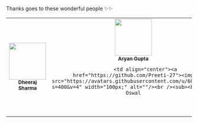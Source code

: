 Thanks goes to these wonderful people ✨✨

<table>
  <tr>
      <td align="center"><a href="https://github.com/dheerajsharma0401"><img src="https://avatars.githubusercontent.com/u/72129959?s=400&u=baef17fd98d07d4cfad65952ec39ef3741014e15&v=4" width="100px;" alt=""/><br /><sub><b>Dheeraj Sharma
</b></sub></a><br />    
    <td align="center"><a href="https://github.com/beingaryan"><img src="https://avatars.githubusercontent.com/u/65234088?s=60&amp;v=4" width="100px;" alt=""/><br /><sub><b>Aryan Gupta
</b></sub></a><br />
        
            <td align="center"><a href="https://github.com/Preeti-27"><img src="https://avatars.githubusercontent.com/u/60750408?s=400&v=4" width="100px;" alt=""/><br /><sub><b>Preeti Oswal
</b></sub></a><br />
                        <td align="center"><a href="https://github.com/divsehaj69"><img src="https://avatars.githubusercontent.com/u/45018617?s=460&v=4" width="100px;" alt=""/><br /><sub><b>Divsehaj Singh Anand
</b></sub></a><br />
                          <td align="center"><a href="https://github.com/ShreyasKhare-157"><img src="https://avatars.githubusercontent.com/u/72130050?s=460&v=4" width="100px;" alt=""/><br /><sub><b>Shreyas Khare
</b></sub></a><br />
              
            
